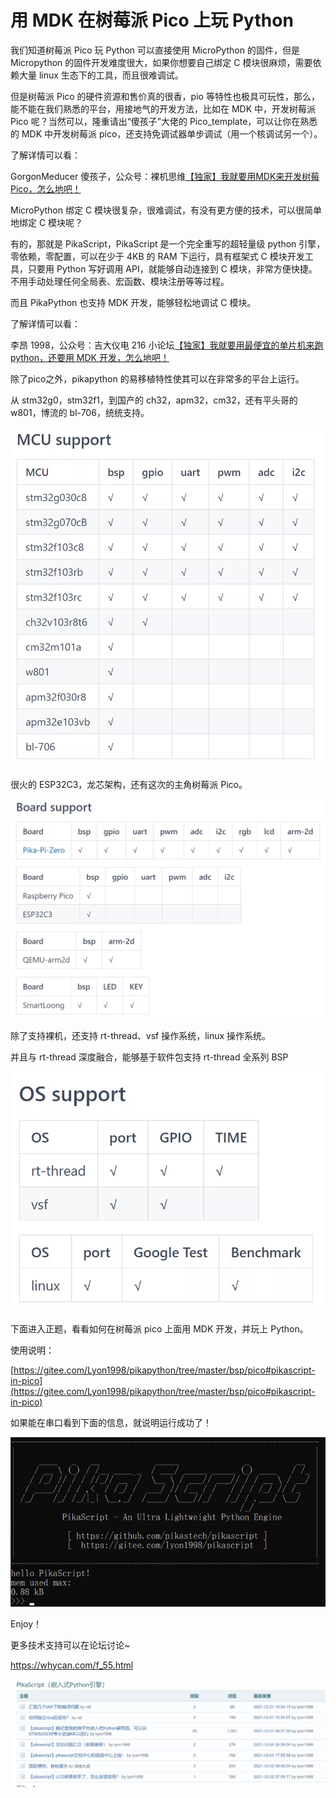 # 用 MDK 在树莓派 Pico 上玩 Python

我们知道树莓派 Pico 玩 Python 可以直接使用 MicroPython 的固件，但是 Micropython 的固件开发难度很大，如果你想要自己绑定 C 模块很麻烦，需要依赖大量 linux 生态下的工具，而且很难调试。

但是树莓派 Pico 的硬件资源和售价真的很香，pio 等特性也极具可玩性，那么，能不能在我们熟悉的平台，用接地气的开发方法，比如在 MDK 中，开发树莓派 Pico 呢？当然可以，隆重请出“傻孩子”大佬的 Pico_template，可以让你在熟悉的 MDK 中开发树莓派 pico，还支持免调试器单步调试（用一个核调试另一个）。

了解详情可以看：

GorgonMeducer 傻孩子，公众号：裸机思维[【独家】我就要用MDK来开发树莓Pico，怎么地吧！](http://mp.weixin.qq.com/s?__biz=MzAxMzc2ODMzNg==&mid=2656103324&idx=1&sn=f1d3ece87c81eeaa7d402f3cba60dc8f&chksm=8039c863b74e4175edc806b4e329c25e75b6372df53f07565bd9a46cfbf13a3c4cd9e20c08cc#rd)

MicroPython 绑定 C 模块很复杂，很难调试，有没有更方便的技术，可以很简单地绑定 C 模块呢？

有的，那就是 PikaScript，PikaScript 是一个完全重写的超轻量级 python 引擎，零依赖，零配置，可以在少于 4KB 的 RAM 下运行，具有框架式 C 模块开发工具，只要用 Python 写好调用 API，就能够自动连接到 C 模块，非常方便快捷。不用手动处理任何全局表、宏函数、模块注册等等过程。

而且 PikaPython 也支持 MDK 开发，能够轻松地调试 C 模块。


了解详情可以看：

李昂 1998，公众号：吉大仪电 216 小论坛[【独家】我就要用最便宜的单片机来跑 python，还要用 MDK 开发，怎么地吧！](http://mp.weixin.qq.com/s?__biz=MzU4NzUzMDc1OA==&mid=2247484313&idx=1&sn=2749a27bba09b2fe9c7bc0ad4977c8a6&chksm=fdebd4f0ca9c5de6f9160d42c58aa5d5e072168752c826cbf82f700f1fc301b96a3aaf4cfcfd#rd)

除了pico之外，pikapython 的易移植特性使其可以在非常多的平台上运行。

从 stm32g0，stm32f1，到国产的 ch32，apm32，cm32，还有平头哥的 w801，博流的 bl-706，统统支持。

![](assets/1640497097904-f2b13577-44ee-4510-a7ce-e18dd01aaa20.webp)

很火的 ESP32C3，龙芯架构，还有这次的主角树莓派 Pico。

![](assets/1640497097922-8490fdc1-ba88-48a4-888b-3859384ca650.webp)

除了支持裸机，还支持 rt-thread、vsf 操作系统，linux 操作系统。

并且与 rt-thread 深度融合，能够基于软件包支持 rt-thread 全系列 BSP

![](assets/1640497097898-69cdc136-7b7a-4a8c-b79c-0650ae3f5111.webp)

下面进入正题，看看如何在树莓派 pico 上面用 MDK 开发，并玩上 Python。

使用说明：

[https://gitee.com/Lyon1998/pikapython/tree/master/bsp/pico#pikascript-in-pico](https://gitee.com/Lyon1998/pikapython/tree/master/bsp/pico#pikascript-in-pico)

如果能在串口看到下面的信息，就说明运行成功了！

![](assets/1640497099248-1358725f-072c-4810-a999-c9d372575f19.webp)

Enjoy！

更多技术支持可以在论坛讨论~

https://whycan.com/f_55.html

![](assets/1640497099365-67930749-d3a2-4f70-9320-73da30f72659.webp)
